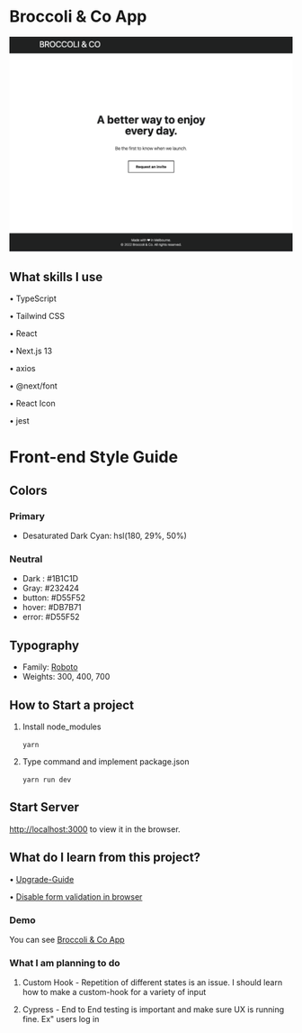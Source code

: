 # Broccoli & Co App

![Design preview for the Email Validator app challenge](./public/preview.png)

## What skills I use

• TypeScript

• Tailwind CSS

• React

• Next.js 13 

• axios

• @next/font

• React Icon

• jest

# Front-end Style Guide

## Colors

### Primary

- Desaturated Dark Cyan: hsl(180, 29%, 50%)

### Neutral

- Dark : #1B1C1D
- Gray: #232424
- button: #D55F52
- hover: #DB7B71
- error: #D55F52

## Typography

- Family: [Roboto](https://fonts.google.com/specimen/Roboto)
- Weights: 300, 400, 700

## How to Start a project

1. Install node_modules

   `yarn` 

2. Type command and implement package.json

   `yarn run dev` 

## Start Server

[http://localhost:3000](http://localhost:3000) to view it in the browser.

## What do I learn from this project?

• [Upgrade-Guide](https://beta.nextjs.org/docs/upgrade-guide)

• [Disable form validation in browser](https://stackoverflow.com/questions/9399528/disable-form-validation-in-browser)

### Demo

You can see [Broccoli & Co App]()

### What I am planning to do 

1. Custom Hook - Repetition of different states is an issue. I should learn how to make a custom-hook for a variety of input

2. Cypress - End to End testing is important and make sure UX is running fine. Ex" users log in 
